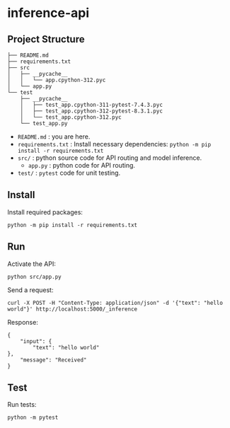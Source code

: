 # inference-api

## Project Structure

```
├── README.md
├── requirements.txt
├── src
│   ├── __pycache__
│   │   └── app.cpython-312.pyc
│   └── app.py
└── test
    ├── __pycache__
    │   ├── test_app.cpython-311-pytest-7.4.3.pyc
    │   ├── test_app.cpython-312-pytest-8.3.1.pyc
    │   └── test_app.cpython-312.pyc
    └── test_app.py
```

- `README.md`
: you are here.
- `requirements.txt`
: Install necessary dependencies: `python -m pip install -r requirements.txt`
- `src/`
: python source code for API routing and model inference.
    - `app.py`
    : python code for API routing.
- `test/`
: `pytest` code for unit testing.


## Install
Install required packages:

```shell
python -m pip install -r requirements.txt
```

## Run
Activate the API:

```shell
python src/app.py
```

Send a request:

```shell
curl -X POST -H "Content-Type: application/json" -d '{"text": "hello world"}' http://localhost:5000/_inference
```

Response:

```shell
{
    "input": {
        "text": "hello world"
},
    "message": "Received"
}
```

## Test
Run tests:

```shell
python -m pytest
```
